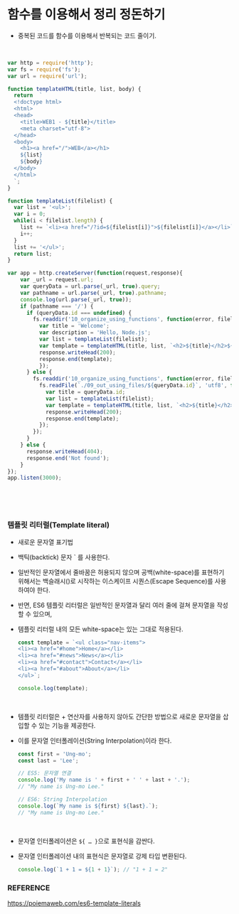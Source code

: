 # 함수를 이용해서 정리 정돈하기

- 중복된 코드를 함수를 이용해서 반복되는 코드 줄이기.

​       			


```javascript
var http = require('http');
var fs = require('fs');
var url = require('url');

function templateHTML(title, list, body) {
  return  `
  <!doctype html>
  <html>
  <head>
    <title>WEB1 - ${title}</title>
    <meta charset="utf-8">
  </head>
  <body>
    <h1><a href="/">WEB</a></h1>
    ${list}
    ${body}
  </body>
  </html>
  `;
}

function templateList(filelist) {
  var list = '<ul>';
  var i = 0;
  while(i < filelist.length) {
    list += `<li><a href="/?id=${filelist[i]}">${filelist[i]}</a></li>`;
    i++;
  }
  list += '</ul>';
  return list;
}

var app = http.createServer(function(request,response){
    var _url = request.url;
    var queryData = url.parse(_url, true).query;
    var pathname = url.parse(_url, true).pathname;
    console.log(url.parse(_url, true));
    if (pathname === '/') {
      if (queryData.id === undefined) {
        fs.readdir('10_organize_using_functions', function(error, filelist) {
          var title = 'Welcome';
          var description = 'Hello, Node.js';
          var list = templateList(filelist);
          var template = templateHTML(title, list, `<h2>${title}</h2>${description}`);
          response.writeHead(200);
          response.end(template);
          });
      } else {
        fs.readdir('10_organize_using_functions', function(error, filelist) {
          fs.readFile(`./09_out_using_files/${queryData.id}`, 'utf8', function(err, description) {
            var title = queryData.id;
            var list = templateList(filelist);
            var template = templateHTML(title, list, `<h2>${title}</h2>${description}`);
            response.writeHead(200);
            response.end(template);
          });
        });
      }
    } else {
      response.writeHead(404);
      response.end('Not found');
    }
});
app.listen(3000);
```

​      

​     



### 템플릿 리터럴(Template literal)

- 새로운 문자열 표기법
- 백틱(backtick) 문자 ` 를 사용한다.
- 일반적인 문자열에서 줄바꿈은 허용되지 않으며 공백(white-space)를 표현하기 위해서는 백슬래시(\)로 시작하는 이스케이프 시퀀스(Escape Sequence)를 사용하여야 한다.
- 반면, ES6 템플릿 리터럴은 일반적인 문자열과 달리 여러 줄에 걸쳐 문자열을 작성할 수 있으며,
- 템플릿 리터럴 내의 모든 white-space는 있는 그대로 적용된다.

  ```javascript
  const template = `<ul class="nav-items">
  <li><a href="#home">Home</a></li>
  <li><a href="#news">News</a></li>
  <li><a href="#contact">Contact</a></li>
  <li><a href="#about">About</a></li>
  </ul>`;

  console.log(template);
  ```

​      

- 템플릿 리터럴은 + 연산자를 사용하지 않아도 간단한 방법으로 새로운 문자열을 삽입할 수 있는 기능을 제공한다.

- 이를 문자열 인터폴레이션(String Interpolation)이라 한다.

  ```javascript
  const first = 'Ung-mo';
  const last = 'Lee';
  
  // ES5: 문자열 연결
  console.log('My name is ' + first + ' ' + last + '.');
  // "My name is Ung-mo Lee."
  
  // ES6: String Interpolation
  console.log(`My name is ${first} ${last}.`);
  // "My name is Ung-mo Lee."
  ```

  ​     

- 문자열 인터폴레이션은 `${ … }`으로 표현식을 감싼다. 

- 문자열 인터폴레이션 내의 표현식은 문자열로 강제 타입 변환된다.

  ```javascript
  console.log(`1 + 1 = ${1 + 1}`); // "1 + 1 = 2"
  ```

  



### REFERENCE

https://poiemaweb.com/es6-template-literals